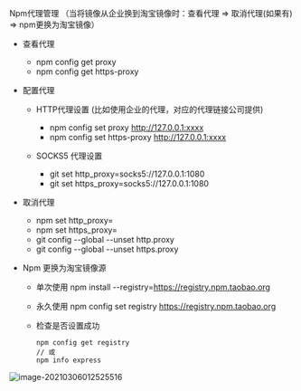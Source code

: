 Npm代理管理 （当将镜像从企业换到淘宝镜像时：查看代理 => 取消代理(如果有) => npm更换为淘宝镜像）

- 查看代理

  - npm config get proxy
  - npm config get https-proxy

- 配置代理

  - HTTP代理设置 (比如使用企业的代理，对应的代理链接公司提供)
    - npm config set proxy http://127.0.0.1:xxxx
    - npm config set https-proxy http://127.0.0.1:xxxx

  - SOCKS5 代理设置
    - git set http_proxy=socks5://127.0.0.1:1080
    - git set https_proxy=socks5://127.0.0.1:1080

- 取消代理
  - npm set http_proxy=
  - npm set https_proxy=
  - git config --global --unset http.proxy
  - git config --global --unset https.proxy

- Npm 更换为淘宝镜像源

  - 单次使用 npm install --registry=https://registry.npm.taobao.org

  - 永久使用 npm config set registry https://registry.npm.taobao.org

  - 检查是否设置成功  

    ```
    npm config get registry
    // 或
    npm info express
    ```

![image-20210306012525516](/Users/mac/Documents/project/notes/images/proxy.png)
